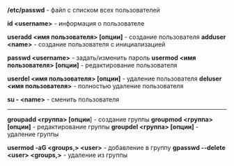 **/etc/passwd** - файл с списком всех пользователей

**id \<username>** - информация о пользователе

**useradd <имя пользователя> \[опции]** - создание пользователя 
**adduser \<name>** - создание пользователя с инициализацией

**passwd \<username>** - задать/изменить пароль 
**usermod <имя пользователя> \[опции]** - редактирование пользователя

**userdel <имя пользователя> \[опции]** - удаление пользователя
**deluser <имя пользователя>** - полностью удаление пользователя

**su - \<name>** - сменить пользователя

---

**groupadd <группа> \[опции**] - создание группы
**groupmod <группа> \[опции]** - редактирование группы
**groupdel <группа> \[опции]** - удаление группы

**usermod -aG <groups,> \<user>** - добавление в группу 
**gpasswd --delete \<user> <groups,>** - удаление из группы
